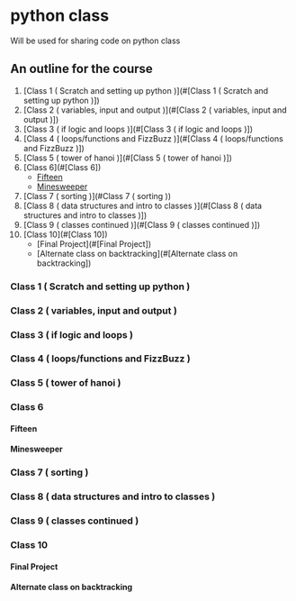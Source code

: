 # python class


Will be used for sharing code on python class

## An outline for the course

1. [Class 1 ( Scratch and setting up python )](#[Class 1 ( Scratch and setting up python )])
2. [Class 2 ( variables, input and output )](#[Class 2 ( variables, input and output )])
3. [Class 3 ( if logic and loops )](#[Class 3 ( if logic and loops )])
4. [Class 4 ( loops/functions and FizzBuzz )](#[Class 4 ( loops/functions and FizzBuzz )])
5. [Class 5 ( tower of hanoi )](#[Class 5 ( tower of hanoi )])
6. [Class 6](#[Class 6])
	* [Fifteen](#fifteen)
	* [Minesweeper](#minesweeper)
7. [Class 7 ( sorting )](#Class 7 ( sorting ))
8. [Class 8 ( data structures and intro to classes )](#[Class 8 ( data structures and intro to classes )])
9. [Class 9 ( classes continued )](#[Class 9 ( classes continued )])
10. [Class 10](#[Class 10])
	* [Final Project](#[Final Project])
	* [Alternate class on backtracking](#[Alternate class on backtracking])

### Class 1 ( Scratch and setting up python ) 
### Class 2 ( variables, input and output )
### Class 3 ( if logic and loops )
### Class 4 ( loops/functions and FizzBuzz )
### Class 5 ( tower of hanoi )
### Class 6
#### Fifteen
#### Minesweeper
### Class 7 ( sorting )
### Class 8 ( data structures and intro to classes )
### Class 9 ( classes continued )
### Class 10
#### Final Project
#### Alternate class on backtracking